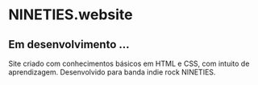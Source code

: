 # NINETIES.website
## Em desenvolvimento ...
Site criado com conhecimentos básicos em HTML e CSS, com intuito de aprendizagem. Desenvolvido para banda indie rock NINETIES. 

